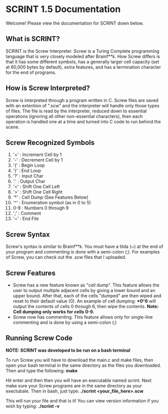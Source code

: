 # SCRINT 1.5 Documentation
Welcome! Please view the documentation for SCRINT down below.

## What is SCRINT?
SCRINT is the Screw Interpreter. Screw is a Turing Complete programming language that is very closely modeled after Brainf\*\*k. How Screw differs is that it has some different symbols, has a generally larger cell capacity (set at 60,000 bytes by default), extra features, and has a termination character for the end of programs.

## How is Screw Interpreted?
Screw is interpreted through a program written in C. Screw files are saved with an extention of ".scw" and the interpreter will handle only those types of files. The file is read by the interpreter, reduced down to essential operations (ignoring all other non-essential characters), then each operation is handled one at a time and turned into C code to run behind the scene.

## Screw Recognized Symbols
1.  '+'  :  Increment Cell by 1
2.  '-'  :  Decrement Cell by 1
3.  '{'  :  Begin Loop
4.  '}'  :  End Loop
5.  '?'  :  Input Char
6.  '.'   :  Output Char
7.  '<'  :  Shift One Cell Left
8.  '>'  :  Shift One Cell Right
9.  '\*'  : Cell Dump (See Features Below)
10. '^'  : Enumeration symbol (as in 0 to 5)
11. 0-9  : Numbers 0 through 9
12. ';'  : Comment
13. '~'  :  End File

## Screw Syntax
Screw's syntax is similar to Brainf\*\*k. You must have a tilda (~) at the end of your program and commenting is done with a semi-colon (;). For examples of Screw, you can check out the .scw files that I uploaded.

## Screw Features
- Screw has a new feature known as "cell dump". This feature allows the user to output multiple adjacent cells by giving a lower bound and an upper bound. After that, each of the cells "dumped" are then wiped and reset to their default value (0). An example of cell dumping: **\*0^6** will output the contents of cells 0 through 6, then wipe the contents. **Note: Cell dumping only works for cells 0-9.**
- Screw now has commenting. This feature allows only for single-line commenting and is done by using a semi-colon (;)

## Running Screw Code
**NOTE: SCRINT was developed to be run on a bash terminal**

To run Screw you will have to download the main.c and make files, then open your bash terminal in the same directory as the files you downloaded. Then and type the following: 
**make**

Hit enter and then then you will have an executable named scrint. Next make sure your Screw programs are in the same directory as your exectubale. Then in bash, just type:                                                                                                 **./scrint <your_file_here>.scw**

This will run your file and that is it! You can view version information if you wish by typing:                                         **./scrint -v**
